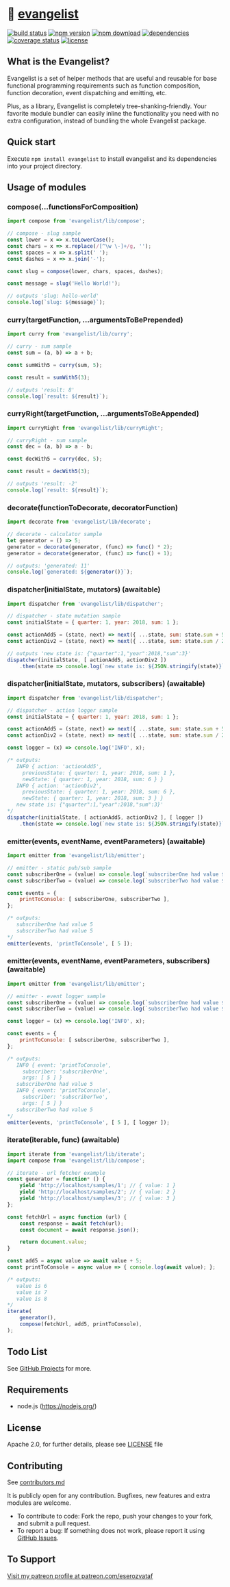 # 🌟 [evangelist](https://github.com/eserozvataf/evangelist)

[![build status][build-image]][build-url]
[![npm version][npm-image]][npm-url]
[![npm download][download-image]][npm-url]
[![dependencies][dep-image]][dep-url]
[![coverage status][coverage-image]][coverage-url]
[![license][license-image]][license-url]


## What is the Evangelist?

Evangelist is a set of helper methods that are useful and reusable for base functional programming requirements such as function composition, function decoration, event dispatching and emitting, etc.

Plus, as a library, Evangelist is completely tree-shanking-friendly. Your favorite module bundler can easily inline the functionality you need with no extra configuration, instead of bundling the whole Evangelist package.


## Quick start

Execute `npm install evangelist` to install evangelist and its dependencies into your project directory.


## Usage of modules

### compose(...functionsForComposition)

```js
import compose from 'evangelist/lib/compose';

// compose - slug sample
const lower = x => x.toLowerCase();
const chars = x => x.replace(/[^\w \-]+/g, '');
const spaces = x => x.split(' ');
const dashes = x => x.join('-');

const slug = compose(lower, chars, spaces, dashes);

const message = slug('Hello World!');

// outputs 'slug: hello-world'
console.log(`slug: ${message}`);
```

### curry(targetFunction, ...argumentsToBePrepended)

```js
import curry from 'evangelist/lib/curry';

// curry - sum sample
const sum = (a, b) => a + b;

const sumWith5 = curry(sum, 5);

const result = sumWith5(3);

// outputs 'result: 8'
console.log(`result: ${result}`);
```

### curryRight(targetFunction, ...argumentsToBeAppended)

```js
import curryRight from 'evangelist/lib/curryRight';

// curryRight - sum sample
const dec = (a, b) => a - b;

const decWith5 = curry(dec, 5);

const result = decWith5(3);

// outputs 'result: -2'
console.log(`result: ${result}`);
```

### decorate(functionToDecorate, decoratorFunction)

```js
import decorate from 'evangelist/lib/decorate';

// decorate - calculator sample
let generator = () => 5;
generator = decorate(generator, (func) => func() * 2);
generator = decorate(generator, (func) => func() + 1);

// outputs: 'generated: 11'
console.log(`generated: ${generator()}`);
```

### dispatcher(initialState, mutators) (awaitable)

```js
import dispatcher from 'evangelist/lib/dispatcher';

// dispatcher - state mutation sample
const initialState = { quarter: 1, year: 2018, sum: 1 };

const actionAdd5 = (state, next) => next({ ...state, sum: state.sum + 5 });
const actionDiv2 = (state, next) => next({ ...state, sum: state.sum / 2 });

// outputs 'new state is: {"quarter":1,"year":2018,"sum":3}'
dispatcher(initialState, [ actionAdd5, actionDiv2 ])
    .then(state => console.log(`new state is: ${JSON.stringify(state)}`));
```

### dispatcher(initialState, mutators, subscribers) (awaitable)

```js
import dispatcher from 'evangelist/lib/dispatcher';

// dispatcher - action logger sample
const initialState = { quarter: 1, year: 2018, sum: 1 };

const actionAdd5 = (state, next) => next({ ...state, sum: state.sum + 5 });
const actionDiv2 = (state, next) => next({ ...state, sum: state.sum / 2 });

const logger = (x) => console.log('INFO', x);

/* outputs:
   INFO { action: 'actionAdd5',
     previousState: { quarter: 1, year: 2018, sum: 1 },
     newState: { quarter: 1, year: 2018, sum: 6 } }
   INFO { action: 'actionDiv2',
     previousState: { quarter: 1, year: 2018, sum: 6 },
     newState: { quarter: 1, year: 2018, sum: 3 } }
   new state is: {"quarter":1,"year":2018,"sum":3}'
*/
dispatcher(initialState, [ actionAdd5, actionDiv2 ], [ logger ])
    .then(state => console.log(`new state is: ${JSON.stringify(state)}`));
```

### emitter(events, eventName, eventParameters) (awaitable)

```js
import emitter from 'evangelist/lib/emitter';

// emitter - static pub/sub sample
const subscriberOne = (value) => console.log(`subscriberOne had value ${value}`);
const subscriberTwo = (value) => console.log(`subscriberTwo had value ${value}`);

const events = {
    printToConsole: [ subscriberOne, subscriberTwo ],
};

/* outputs:
   subscriberOne had value 5
   subscriberTwo had value 5
*/
emitter(events, 'printToConsole', [ 5 ]);
```

### emitter(events, eventName, eventParameters, subscribers) (awaitable)

```js
import emitter from 'evangelist/lib/emitter';

// emitter - event logger sample
const subscriberOne = (value) => console.log(`subscriberOne had value ${value}`);
const subscriberTwo = (value) => console.log(`subscriberTwo had value ${value}`);

const logger = (x) => console.log('INFO', x);

const events = {
    printToConsole: [ subscriberOne, subscriberTwo ],
};

/* outputs:
   INFO { event: 'printToConsole',
     subscriber: 'subscriberOne',
     args: [ 5 ] }
   subscriberOne had value 5
   INFO { event: 'printToConsole',
     subscriber: 'subscriberTwo',
     args: [ 5 ] }
   subscriberTwo had value 5
*/
emitter(events, 'printToConsole', [ 5 ], [ logger ]);
```

### iterate(iterable, func) (awaitable)

```js
import iterate from 'evangelist/lib/iterate';
import compose from 'evangelist/lib/compose';

// iterate - url fetcher example
const generator = function* () {
    yield 'http://localhost/samples/1'; // { value: 1 }
    yield 'http://localhost/samples/2'; // { value: 2 }
    yield 'http://localhost/samples/3'; // { value: 3 }
};

const fetchUrl = async function (url) {
    const response = await fetch(url);
    const document = await response.json();

    return document.value;
}

const add5 = async value => await value + 5;
const printToConsole = async value => { console.log(await value); };

/* outputs:
   value is 6
   value is 7
   value is 8
*/
iterate(
    generator(),
    compose(fetchUrl, add5, printToConsole),
);
```

## Todo List

See [GitHub Projects](https://github.com/eserozvataf/evangelist/projects) for more.


## Requirements

* node.js (https://nodejs.org/)


## License

Apache 2.0, for further details, please see [LICENSE](LICENSE) file


## Contributing

See [contributors.md](contributors.md)

It is publicly open for any contribution. Bugfixes, new features and extra modules are welcome.

* To contribute to code: Fork the repo, push your changes to your fork, and submit a pull request.
* To report a bug: If something does not work, please report it using [GitHub Issues](https://github.com/eserozvataf/evangelist/issues).


## To Support

[Visit my patreon profile at patreon.com/eserozvataf](https://www.patreon.com/eserozvataf)


[build-image]: https://travis-ci.org/eserozvataf/evangelist.svg?branch=master
[build-url]: https://travis-ci.org/eserozvataf/evangelist
[npm-image]: https://img.shields.io/npm/v/evangelist.svg?style=flat-square
[npm-url]: https://www.npmjs.com/package/evangelist
[download-image]: https://img.shields.io/npm/dt/evangelist.svg?style=flat-square
[dep-image]: https://img.shields.io/david/eserozvataf/evangelist.svg?style=flat-square
[dep-url]: https://github.com/eserozvataf/evangelist
[coverage-image]: https://codecov.io/gh/eserozvataf/evangelist/branch/master/graph/badge.svg
[coverage-url]: https://codecov.io/gh/eserozvataf/evangelist
[license-image]: https://img.shields.io/npm/l/evangelist.svg?style=flat-square
[license-url]: https://github.com/eserozvataf/evangelist/blob/master/LICENSE
